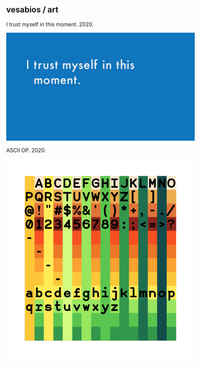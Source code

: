 ## vesabios / art


I trust myself in this moment.  2020.

<img src="img/i trust myself in this moment.png" class="img-responsive" alt=""> 


ASCII OP.  2020.

<img src="img/ASCIIOP.png" class="img-responsive" alt=""> 

